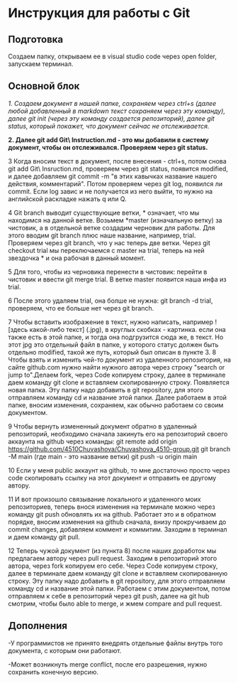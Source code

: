 # Инструкция для работы с Git 
## Подготовка
Создаем папку, открываем ее в visual studio code через open folder, запускаем терминал. 
## Основной блок 
*1. Создаем документ в нашей папке, сохраняем через ctrl+s (далее любой добавленный в markdown текст сохраняем через эту команду), далее git init (через эту команду создается репозиторий), далее git status, который покажет, что документ сейчас не отслеживается.*

**2. Далее git add Git\ Instruction.md - это мы добавили в систему документ, чтобы он отслеживался. Проверяем через git status.**

3 Когда вносим текст в документ, после внесения - ctrl+s, потом снова git add Git\ Insruction.md, проверяем через git status, появится modified, и далее добавляем git commit -m "в этих кавычках название нашего действия, комментарий". Потом проверяем через git log, появился ли commit. Если log завис и не получается из него выйти, то нужно на английской раскладке нажать q или Q.

4 Git branch выводит существующие ветки, * означает, что мы находимся на данной ветке. Возьмем *master (изначальную ветку) за чистовик, а в отдельной ветке создадим черновик для работы. Для этого вводим git branch плюс наше название, например, trial. Проверяем через git branch, что у нас теперь две ветки. Через git checkout trial мы переключаемся с master на trial, теперь на ней звездочка * и она рабочая в данный момент.

5 Для того, чтобы из черновика перенести в чистовик: перейти в чистовик и ввести git merge trial. В ветке master появится наша инфа из trial.

6 После этого удаляем trial, она болше не нужна: git branch -d trial, проверяем, что ее больше нет через git branch. 

7 Чтобы вставить изображение в текст, нужно написать, например ! [здесь какой-либо текст] (.jpg), в круглых скобках - картинка. если она также есть в этой папке, и тогда она подгрузится сюда же, в текст. Но этот jpg это отдельный файл в папке, у которого статус должен быть отдельно modified, такой же путь, который был описан в пункте 3.
8 Чтобы взять и изменить чей-то документ из удаленного репозитория, на сайте github.com нужно найти нужного автора через строку "search or jump to".Делаем fork, через Code копируем строку, далее в терминале даем команду git clone и вставляем скопированную строку. Появляется новая папка. Эту папку надо добавить в git repository, для этого отправляем команду cd и название этой папки. Далее работаем в этой папке, вносим изменения, сохраняем, как обычно работаем со своим документом.

9 Чтобы вернуть измененный документ обратно в удаленный репозиторий, необходимо сначала закинуть его на репозиторий своего аккаунта на github через команды:
git remote add origin https://github.com/4510Chuvashova/Chuvashova_4510-group.git
git branch -M main (где main - это название ветки)
git push -u origin main

10 Если у меня public аккаунт на github, то мне достаточно просто через code скопировать ссылку на этот документ и отправить ее другому автору.

11 И вот произошло связывание локального и удаленного моих репозиториев, теперь внося изменения на терминале можно через команду git push обновлять их на github. Работает это и в обратном порядке, вносим изменения на github сначала, внизу прокручиваем до commit changes, добавляем коммент и коммитим. Заходим в терминал и даем команду git pull.

12 Теперь чужой документ (из пункта 8) после наших доработок мы предлагаем автору через pull request. Заходим в репозиторий этого автора, через fork копируем его себе. Через Code копируем строку, далее в терминале даем команду git clone и вставляем скопированную строку. Эту папку надо добавить в git repository, для этого отправляем команду cd и название этой папки. Работаем с этим документом, потом отправляем к себе в репозиторий через git push, далее на git hub смотрим, чтобы было able to merge, и жмем compare and pull request.

## Дополнения 

-У программистов не принято внедрять отдельные файлы внутрь того документа, с которым они работают. 

-Может возникнуть merge conflict, после его разрешения, нужно сохранить конечную версию. 

